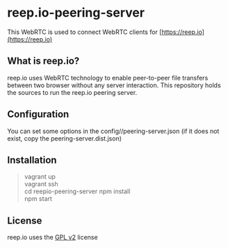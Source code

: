 reep.io-peering-server
=======
This WebRTC is used to connect WebRTC clients for [https://reep.io](https://reep.io)

What is reep.io?
---
reep.io uses WebRTC technology to enable peer-to-peer file transfers between two browser without any server interaction. 
This repository holds the sources to run the reep.io peering server.  

Configuration
---
You can set some options in the config/<env>/peering-server.json (if it does not exist, copy the peering-server.dist.json)

Installation
---
> vagrant up  
> vagrant ssh  
> cd reepio-peering-server
> npm install  
> npm start

License
---
reep.io uses the [GPL v2](http://www.gnu.org/licenses/gpl-2.0.html) license  
